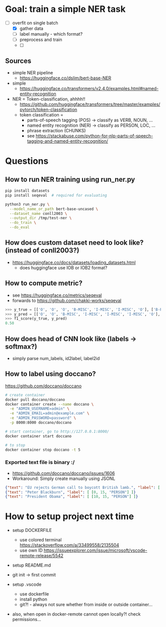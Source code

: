 # Goal: train a simple NER task

- [ ] overfit on single batch
  - [x] gather data
  - [ ] label manually - which format?
  - [ ] preprocess and train
  - [ ] 


## Sources

- simple NER pipeline
  - https://huggingface.co/dslim/bert-base-NER
- simple 
  - https://huggingface.co/transformers/v2.4.0/examples.html#named-entity-recognition
- NER = Token-classification, ahhhh!!
  - https://github.com/huggingface/transformers/tree/master/examples/pytorch/token-classification
  - token classification = 
    - parts-of-speech tagging (POS) -> classify as VERB, NOUN, ...
    - named entity recognition (NER) -> classify as PERSON, LOC, ...
    - phrase extraction (CHUNKS)
    - see https://stackabuse.com/python-for-nlp-parts-of-speech-tagging-and-named-entity-recognition/

# Questions

## How to run NER training using run_ner.py

```bash
pip install datasets
pip install seqeval  # required for evaluating

python3 run_ner.py \
  --model_name_or_path bert-base-uncased \
  --dataset_name conll2003 \
  --output_dir /tmp/test-ner \
  --do_train \
  --do_eval
```

## How does custom dataset need to look like? (instead of conll2003?)

- https://huggingface.co/docs/datasets/loading_datasets.html
  - does huggingface use IOB or IOB2 format?

## How to compute metric?

- see https://huggingface.co/metrics/seqeval 
- forwards to https://github.com/chakki-works/seqeval

```python
>>> y_true = [['O', 'O', 'O', 'B-MISC', 'I-MISC', 'I-MISC', 'O'], ['B-PER', 'I-PER', 'O']]
>>> y_pred = [['O', 'O', 'B-MISC', 'I-MISC', 'I-MISC', 'I-MISC', 'O'], ['B-PER', 'I-PER', 'O']]
>>> f1_score(y_true, y_pred)
0.50
```

## How does head of CNN look like (labels -> softmax?)

- simply parse num_labels, id2label, label2id

## How to label using doccano?

https://github.com/doccano/doccano

```bash
# create container
docker pull doccano/doccano
docker container create --name doccano \
  -e "ADMIN_USERNAME=admin" \
  -e "ADMIN_EMAIL=admin@example.com" \
  -e "ADMIN_PASSWORD=password" \
  -p 8000:8000 doccano/doccano

# start container, go to http://127.0.0.1:8000/
docker container start doccano

# to stop
docker container stop doccano -t 5
```

### Exported text file is binary :/

- https://github.com/doccano/doccano/issues/1606
- Workaround: Simply create manually using JSONL

```json
{"text": "EU rejects German call to boycott British lamb.", "label": [ [0, 2, "ORG"], [11, 17, "MISC"], ... ]}
{"text": "Peter Blackburn", "label": [ [0, 15, "PERSON"] ]}
{"text": "President Obama", "label": [ [10, 15, "PERSON"] ]}
```


# How to setup project next time

- setup DOCKERFILE
  - use colored terminal https://stackoverflow.com/a/33499558/2135504
  - use own ID https://issueexplorer.com/issue/microsoft/vscode-remote-release/5542
- setup README.md
- git init -> first commit
- setup .vscode
  - use dockerfile
  - install python
  - git?! - always not sure whether from inside or outside container...

- also, when open in docker-remote cannot open locally?! check permissions... 